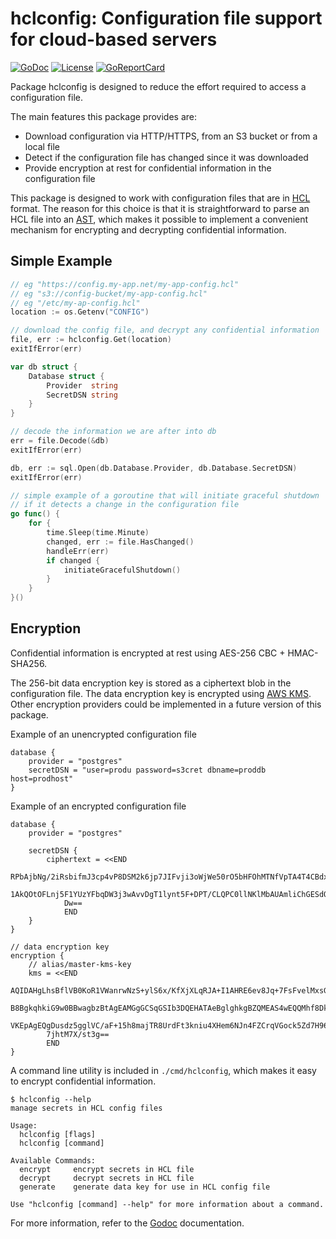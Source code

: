 # hclconfig:  Configuration file support for cloud-based servers
[![GoDoc](https://godoc.org/github.com/jjeffery/hclconfig?status.svg)](https://godoc.org/github.com/jjeffery/hclconfig)
[![License](http://img.shields.io/badge/license-MIT-green.svg?style=flat)](https://raw.githubusercontent.com/jjeffery/hclconfig/master/LICENSE.md)
[![GoReportCard](https://goreportcard.com/badge/github.com/jjeffery/hclconfig)](https://goreportcard.com/report/github.com/jjeffery/hclconfig)

Package hclconfig is designed to reduce the effort required to access
a configuration file.

The main features this package provides are:

* Download configuration via HTTP/HTTPS, from an S3 bucket or from a local file
* Detect if the configuration file has changed since it was downloaded
* Provide encryption at rest for confidential information in the configuration file

This package is designed to work with configuration files that are in 
[HCL](https://github.com/hashicorp/hcl) format. The reason for this choice
is that it is straightforward to parse an HCL file into an 
[AST](https://en.wikipedia.org/wiki/Abstract_syntax_tree), which makes it
possible to implement a convenient mechanism for encrypting and decrypting
confidential information.

## Simple Example
```go
// eg "https://config.my-app.net/my-app-config.hcl"
// eg "s3://config-bucket/my-app-config.hcl"
// eg "/etc/my-ap-config.hcl"
location := os.Getenv("CONFIG")

// download the config file, and decrypt any confidential information
file, err := hclconfig.Get(location)
exitIfError(err)

var db struct {
    Database struct {
        Provider  string
        SecretDSN string
    }
}

// decode the information we are after into db
err = file.Decode(&db)
exitIfError(err)

db, err := sql.Open(db.Database.Provider, db.Database.SecretDSN)
exitIfError(err)

// simple example of a goroutine that will initiate graceful shutdown
// if it detects a change in the configuration file
go func() {
    for {
        time.Sleep(time.Minute)
        changed, err := file.HasChanged()
        handleErr(err)
        if changed {
            initiateGracefulShutdown()
        }
    }
}()
```

## Encryption

Confidential information is encrypted at rest using AES-256 CBC + HMAC-SHA256.

The 256-bit data encryption key is stored as a ciphertext blob in the
configuration file. The data encryption key is encrypted using 
[AWS KMS](https://aws.amazon.com/kms/). Other encryption providers could 
be implemented in a future version of this package.

Example of an unencrypted configuration file
```hcl
database {
    provider = "postgres"
    secretDSN = "user=produ password=s3cret dbname=proddb host=prodhost"
}
```

Example of an encrypted configuration file
```hcl
database {
    provider = "postgres"

    secretDSN {
        ciphertext = <<END
            RPbAjbNg/2iRsbifmJ3cp4vP8DSM2k6jp7JIFvji3oWjWe50rO5bHFOhMTNfVpTA4T4CBdxJ08
            1AkQOtOFLnj5F1YUzYFbqDW3j3wAvvDgT1lynt5F+DPT/CLQPC0llNKlMbAUAmliChGESdOL4f
            Dw==
            END
    }
}

// data encryption key
encryption {
    // alias/master-kms-key
    kms = <<END
        AQIDAHgLhsBflVB0KoR1VWanrwNzS+ylS6x/KfXjXLqRJA+I1AHRE6ev8Jq+7FsFvelMxsGLAAAAfj
        B8BgkqhkiG9w0BBwagbzBtAgEAMGgGCSqGSIb3DQEHATAeBglghkgBZQMEAS4wEQQMhf8Dkptf+b8i
        VKEpAgEQgDusdz5gglVC/aF+15h8majTR8UrdFt3kniu4XHem6NJn4FZCrqVGock5Zd7H96njJgPrJ
        7jhtM7X/st3g==
        END
}
```

A command line utility is included in `./cmd/hclconfig`, which makes it easy to
encrypt confidential information.
```
$ hclconfig --help
manage secrets in HCL config files

Usage:
  hclconfig [flags]
  hclconfig [command]

Available Commands:
  encrypt     encrypt secrets in HCL file
  decrypt     decrypt secrets in HCL file
  generate    generate data key for use in HCL config file

Use "hclconfig [command] --help" for more information about a command.
```

For more information, refer to the [Godoc](https://godoc.org/github.com/jjeffery/hclconfig) documentation.
